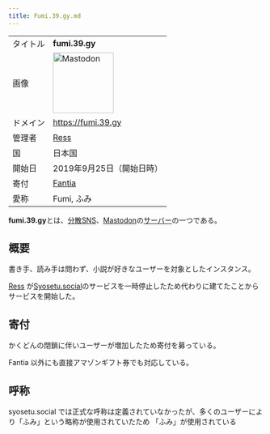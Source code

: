 ```yaml
---
title: Fumi.39.gy.md
---
```

<div>

|          |                                                                                                                                                                                                                                                                                                        |
|----------|--------------------------------------------------------------------------------------------------------------------------------------------------------------------------------------------------------------------------------------------------------------------------------------------------------|
| タイトル | **fumi.39.gy**                                                                                                                                                                                                                                                                                         |
| 画像     | [<img src="/images/thumb/0/00/Mastodon_logo.png/120px-Mastodon_logo.png" srcset="/images/thumb/0/00/Mastodon_logo.png/180px-Mastodon_logo.png 1.5x, /images/0/00/Mastodon_logo.png 2x" width="120" height="120" alt="Mastodon" />](/%E3%83%95%E3%82%A1%E3%82%A4%E3%83%AB:Mastodon_logo.png "Mastodon") |
| ドメイン | <a href="https://fumi.39.gy" rel="nofollow">https://fumi.39.gy</a>                                                                                                                                                                                                                                     |
| 管理者   | <a href="https://fumi.39.gy/@ress" rel="nofollow">Ress</a>                                                                                                                                                                                                                                             |
| 国       | 日本国                                                                                                                                                                                                                                                                                                 |
| 開始日   | 2019年9月25日（開始日時）                                                                                                                                                                                                                                                                              |
| 寄付     | <a href="https://fantia.jp/fanclubs/15045" rel="nofollow">Fantia</a>                                                                                                                                                                                                                                   |
| 愛称     | Fumi, ふみ                                                                                                                                                                                                                                                                                             |

  
**fumi.39.gy**とは、[分散SNS](/%E5%88%86%E6%95%A3SNS "分散SNS")、[Mastodon](/Mastodon "Mastodon")の[サーバー](/%E3%82%A4%E3%83%B3%E3%82%B9%E3%82%BF%E3%83%B3%E3%82%B9 "インスタンス")の一つである。

## 概要

書き手、読み手は問わず、小説が好きなユーザーを対象としたインスタンス。

<a href="https://fumi.39.gy/@ress" rel="nofollow">Ress</a> が[Syosetu.social](/Syosetu.social "Syosetu.social")のサービスを一時停止したため代わりに建てたことからサービスを開始した。

## 寄付

かくどんの閉鎖に伴いユーザーが増加したため寄付を募っている。

Fantia 以外にも直接アマゾンギフト券でも対応している。

## 呼称

syosetu.social では正式な呼称は定義されていなかったが、多くのユーザーにより「ふみ」という略称が使用されていたため 「ふみ」が使用されている

</div>
